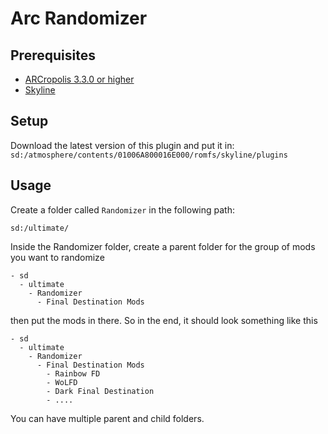 # Arc Randomizer
## Prerequisites
- [ARCropolis 3.3.0 or higher](https://github.com/Raytwo/ARCropolis/releases/latest)
- [Skyline](https://github.com/skyline-dev/skyline/releases/tag/beta)

## Setup
Download the latest version of this plugin and put it in:
`sd:/atmosphere/contents/01006A800016E000/romfs/skyline/plugins`

## Usage
Create a folder called `Randomizer` in the following path:

`sd:/ultimate/`

Inside the Randomizer folder, create a parent folder for the group of mods you want to randomize
```
- sd
  - ultimate
    - Randomizer
      - Final Destination Mods
```
then put the mods in there. So in the end, it should look something like this
```
- sd
  - ultimate
    - Randomizer
      - Final Destination Mods
        - Rainbow FD
        - WoLFD
        - Dark Final Destination
        - ....
```
You can have multiple parent and child folders.
